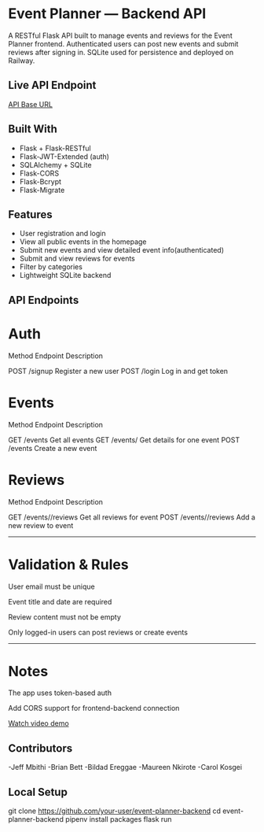 
#  Event Planner — Backend API

A RESTful Flask API built to manage events and reviews for the Event Planner frontend.
Authenticated users can post new events and submit reviews after signing in.
SQLite used for persistence and deployed on Railway.

##  Live API Endpoint

 [API Base URL](https://event-planner-backend-production.up.railway.app)

##  Built With

- Flask + Flask-RESTful
- Flask-JWT-Extended (auth)
- SQLAlchemy + SQLite
- Flask-CORS
- Flask-Bcrypt
- Flask-Migrate

##  Features

- User registration and login
- View all public events in the homepage
- Submit new events and view detailed event info(authenticated)
- Submit and view reviews for events
- Filter by categories
- Lightweight SQLite backend

## API Endpoints

# Auth

Method	Endpoint	Description

POST	/signup	Register a new user
POST	/login	Log in and get token


# Events

Method	Endpoint	Description

GET	/events	Get all events
GET	/events/<id>	Get details for one event
POST	/events	Create a new event


# Reviews

Method	Endpoint	Description

GET	/events/<id>/reviews	Get all reviews for event
POST	/events/<id>/reviews	Add a new review to event



---

# Validation & Rules

User email must be unique

Event title and date are required

Review content must not be empty

Only logged-in users can post reviews or create events



---
# Notes


The app uses token-based auth 

Add CORS support for frontend-backend connection

[Watch video demo](https://drive.google.com/file/d/1vZgetG51WejjvCWi18dIElKR6GgxZw3G/view?usp=sharing)

## Contributors
  -Jeff Mbithi
  -Brian Bett
  -Bildad Ereggae
  -Maureen Nkirote
  -Carol Kosgei

##  Local Setup

git clone https://github.com/your-user/event-planner-backend
cd event-planner-backend
pipenv install packages
flask run
